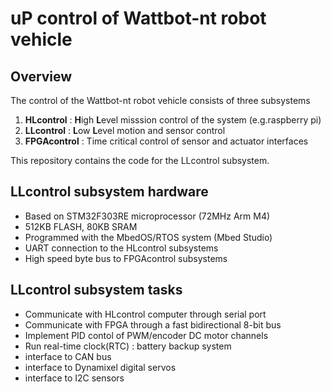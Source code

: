 # uP control of Wattbot-nt robot vehicle

## Overview

The control of the Wattbot-nt robot vehicle consists of three subsystems

1. **HLcontrol**   : **H**igh **L**evel misssion control of the system (e.g.raspberry pi)
2. **LLcontrol**   : **L**ow **L**evel motion and sensor control
3. **FPGAcontrol** : Time critical control of sensor and actuator interfaces

This repository contains the code for the LLcontrol subsystem.

## LLcontrol subsystem hardware

- Based on STM32F303RE microprocessor (72MHz Arm M4)
- 512KB FLASH, 80KB SRAM
- Programmed with the MbedOS/RTOS system (Mbed Studio)
- UART connection to the HLcontrol subsystems
- High speed byte bus to FPGAcontrol subsystems

## LLcontrol subsystem tasks

- Communicate with HLcontrol computer through serial port
- Communicate with FPGA through a fast bidirectional 8-bit bus
- Implement PID contol of PWM/encoder DC motor channels
- Run real-time clock(RTC) : battery backup system
- interface to CAN bus
- interface to Dynamixel digital servos
- interface to I2C sensors
